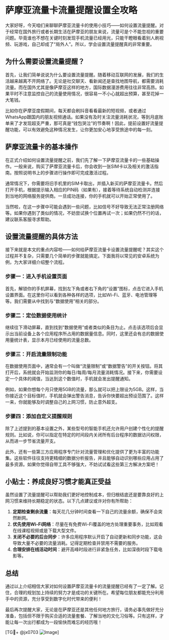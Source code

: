 # 萨摩亚流量卡流量提醒设置全攻略

大家好呀，今天咱们来聊聊萨摩亚流量卡的使用小技巧——如何设置流量提醒。对于经常在国外旅行或者长期生活在萨摩亚的朋友来说，流量可是个不能忽视的重要问题。毕竟谁也不想在关键时刻发现手机流量已经用光，只能干瞪眼看着别人刷视频、玩游戏，自己却成了“局外人”。所以，学会设置流量提醒真的非常重要。

## 为什么需要设置流量提醒？

首先，让我们简单说说为什么要设置流量提醒。随着移动互联网的发展，我们的生活越来越离不开网络了。无论是社交聊天、看新闻还是查找地图导航，都需要消耗流量。而在国外尤其是像萨摩亚这样的地方，国际数据漫游费用往往非常高昂。如果平时不注意监控自己的流量使用情况，很容易一不小心就超出预算，甚至花掉一大笔钱。

比如你在萨摩亚度假期间，每天都会刷抖音看看最新的短视频，或者通过WhatsApp跟国内的朋友视频通话。如果没有及时关注流量消耗状况，等到月底账单来了才发现超支严重，那可真是“钱包哭泣”的节奏啊！因此，提前设置好流量提醒功能，可以有效避免这种情况发生，让你更加安心地享受旅途中的每一刻。

## 萨摩亚流量卡的基本操作

在正式介绍如何设置流量提醒之前，我们先了解一下萨摩亚流量卡的一些基础操作。一般来说，购买了萨摩亚流量卡后，你会收到一张SIM卡以及相关的激活指南。按照说明书上的步骤进行操作即可完成激活过程。

通常情况下，你需要将旧手机里的SIM卡取出，并插入新买的萨摩亚流量卡。然后打开手机，根据提示输入相应的PIN码（如果有），接着等待系统自动检测并连接到当地的网络服务提供商。一旦成功连接，你的手机就可以开始正常使用了。

当然啦，在这一步骤中可能会遇到一些问题，比如信号不好导致无法正常注册网络等。如果你遇到了类似的情况，不妨尝试换个位置再试一次；如果仍然不行的话，建议联系客服寻求帮助。

## 设置流量提醒的具体方法

接下来就是本文的重点内容啦——如何给萨摩亚流量卡设置流量提醒呢？其实这个过程并不复杂，只需要几个简单的步骤就能搞定。下面我将以常见的安卓系统为例，为大家详细介绍整个流程。

### 步骤一：进入手机设置页面
首先，解锁你的手机屏幕，找到左下角或者右下角的“设置”图标，点击它进入手机设置界面。在这里你可以看到各种各样的选项，比如Wi-Fi、蓝牙、电池管理等等。我们需要从中找到与“数据使用”相关的部分。

### 步骤二：定位数据使用统计
继续往下滑动屏幕，直到找到“数据使用”或者类似的条目为止。点击该选项后会显示出当前设备上各个应用程序所占用的数据量信息。同时，这里还会有总的数据使用量统计表，显示本月已经使用的流量总数。

### 步骤三：开启流量限制功能
在数据使用页面中，通常会有一个叫做“流量限制”或“数据警告”的开关按钮。将其打开后，系统就会开始监测你的每日/每周/每月流量消耗情况。接下来，你需要设定一个具体的阈值，当达到这个数值时，手机就会发出提醒通知。

例如，如果你想每个月只使用5GB的流量，那么就可以把上限设为5GB。这样，当你接近这个目标值时，手机就会弹出警告消息，告诉你快要超出预设范围了。这样一来，你就能够及时调整自己的上网习惯，防止意外超支。

### 步骤四：添加自定义提醒规则
除了上述提到的基本设置之外，某些型号的智能手机还允许用户创建个性化的提醒规则。比如说，你可以指定在特定的时间段内关闭所有后台程序的数据访问权限，从而进一步节省流量开支。

此外，还有一些第三方应用程序专门针对流量管理和优化提供了更为丰富的功能集。这些软件往往支持更精细的数据分析报告，并且能够自动识别哪些应用占用了最多资源。如果你觉得自带工具不够强大，不妨试试看这些第三方解决方案吧！

## 小贴士：养成良好习惯才能真正受益

虽然设置了流量提醒可以帮助我们更好地控制成本，但归根结底还是要靠良好的上网习惯来维持长期稳定的状态。以下几点建议或许对你有所帮助：

1. **定期检查剩余流量**：每天花几分钟时间查看一下自己的流量余额，确保不会突然断网。
2. **优先使用Wi-Fi网络**：尽量在有免费Wi-Fi覆盖的地方处理重要事务，比如观看在线课程视频或是下载大型文件。
3. **关闭不必要的后台同步**：许多应用程序默认开启了自动更新和同步功能，这会导致大量不必要的流量消耗。记得定期检查并禁用不需要的服务。
4. **合理安排在线活动时间**：避开高峰时段进行非紧急任务，比如深夜时段下载电影等。

## 总结

通过以上介绍相信大家对如何设置萨摩亚流量卡的流量提醒已经有了一定了解。记住，合理的规划加上持续的努力才是成功的关键所在。希望每位朋友都能充分利用手中的资源，充分享受到数字化时代带来的便利！

最后再次提醒大家，无论是在萨摩亚还是其他任何地方旅行，请务必事先做好充分准备，包括但不限于购买合适的流量套餐、了解当地的文化习俗等。只有这样，才能让每一次出行都成为一段愉快而难忘的经历哦！

[TG💪+ @jx0703 ![Image](https://github.com/user-attachments/assets/dbca1d08-cadb-493c-b0ec-ad6f7a83f270)]